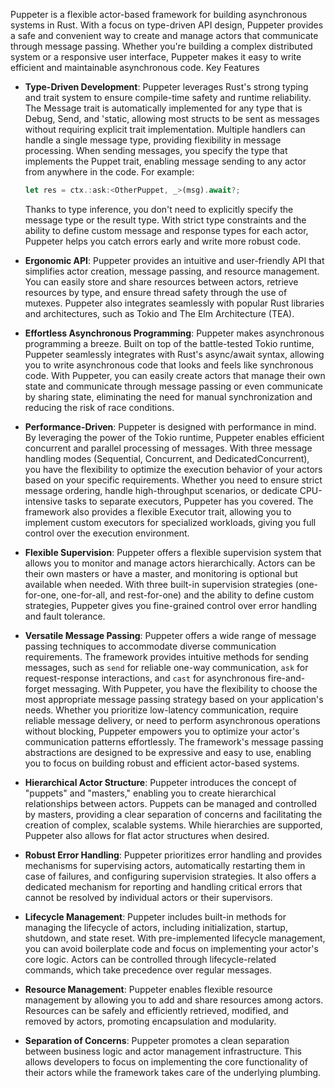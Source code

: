 Puppeter is a flexible actor-based framework for building asynchronous systems in Rust. 
With a focus on type-driven API design, Puppeter provides a safe and convenient way to 
create and manage actors that communicate through message passing. Whether you're 
building a complex distributed system or a responsive user interface, Puppeter makes 
it easy to write efficient and maintainable asynchronous code.
Key Features

- **Type-Driven Development**: Puppeter leverages Rust's strong typing and
  trait system to ensure compile-time safety and runtime reliability. The
  Message trait is automatically implemented for any type that is Debug,
  Send, and 'static, allowing most structs to be sent as messages without
  requiring explicit trait implementation. Multiple handlers can handle a
  single message type, providing flexibility in message processing. When
  sending messages, you specify the type that implements the Puppet trait,
  enabling message sending to any actor from anywhere in the code. For
  example:
  ```rust
  let res = ctx.:ask:<OtherPuppet, _>(msg).await?; 
  ```
  Thanks to type inference, you don't need to explicitly specify the message type
  or the result type. With strict type constraints and the ability to
  define custom message and response types for each actor, Puppeter helps
  you catch errors early and write more robust code.

- **Ergonomic API**: Puppeter provides an intuitive and user-friendly API that
  simplifies actor creation, message passing, and resource management. You
  can easily store and share resources between actors, retrieve resources
  by type, and ensure thread safety through the use of mutexes. Puppeter
  also integrates seamlessly with popular Rust libraries and architectures,
  such as Tokio and The Elm Architecture (TEA).

- **Effortless Asynchronous Programming**: Puppeter makes asynchronous
  programming a breeze. Built on top of the battle-tested Tokio runtime,
  Puppeter seamlessly integrates with Rust's async/await syntax, allowing
  you to write asynchronous code that looks and feels like synchronous
  code. With Puppeter, you can easily create actors that manage their own
  state and communicate through message passing or even communicate by
  sharing state, eliminating the need for manual synchronization and
  reducing the risk of race conditions.

- **Performance-Driven**: Puppeter is designed with performance in mind. By
  leveraging the power of the Tokio runtime, Puppeter enables efficient
  concurrent and parallel processing of messages. With three message
  handling modes (Sequential, Concurrent, and DedicatedConcurrent), you
  have the flexibility to optimize the execution behavior of your actors
  based on your specific requirements. Whether you need to ensure strict
  message ordering, handle high-throughput scenarios, or dedicate
  CPU-intensive tasks to separate executors, Puppeter has you covered. The
  framework also provides a flexible Executor trait, allowing you to
  implement custom executors for specialized workloads, giving you full
  control over the execution environment.

- **Flexible Supervision**: Puppeter offers a flexible supervision system that
  allows you to monitor and manage actors hierarchically. Actors can be
  their own masters or have a master, and monitoring is optional but
  available when needed. With three built-in supervision strategies
  (one-for-one, one-for-all, and rest-for-one) and the ability to define
  custom strategies, Puppeter gives you fine-grained control over error
  handling and fault tolerance.

- **Versatile Message Passing**: Puppeter offers a wide range of message
  passing techniques to accommodate diverse communication requirements. The
  framework provides intuitive methods for sending messages, such as `send`
  for reliable one-way communication, `ask` for request-response
  interactions, and `cast` for asynchronous fire-and-forget messaging. With
  Puppeter, you have the flexibility to choose the most appropriate
  message passing strategy based on your application's needs. Whether you
  prioritize low-latency communication, require reliable message
  delivery, or need to perform asynchronous operations without blocking,
  Puppeter empowers you to optimize your actor's communication patterns
  effortlessly. The framework's message passing abstractions are designed
  to be expressive and easy to use, enabling you to focus on building
  robust and efficient actor-based systems.

- **Hierarchical Actor Structure**: Puppeter introduces the concept of
  "puppets" and "masters," enabling you to create hierarchical
  relationships between actors. Puppets can be managed and controlled by
  masters, providing a clear separation of concerns and facilitating the
  creation of complex, scalable systems. While hierarchies are supported,
  Puppeter also allows for flat actor structures when desired.

- **Robust Error Handling**: Puppeter prioritizes error handling and provides
  mechanisms for supervising actors, automatically restarting them in case
  of failures, and configuring supervision strategies. It also offers a
  dedicated mechanism for reporting and handling critical errors that
  cannot be resolved by individual actors or their supervisors.

- **Lifecycle Management**: Puppeter includes built-in methods for managing the
  lifecycle of actors, including initialization, startup, shutdown, and
  state reset. With pre-implemented lifecycle management, you can avoid
  boilerplate code and focus on implementing your actor's core logic.
  Actors can be controlled through lifecycle-related commands, which take
  precedence over regular messages.

- **Resource Management**: Puppeter enables flexible resource management by
  allowing you to add and share resources among actors. Resources can be
  safely and efficiently retrieved, modified, and removed by actors,
  promoting encapsulation and modularity.

- **Separation of Concerns**: Puppeter promotes a clean separation between
  business logic and actor management infrastructure. This allows
  developers to focus on implementing the core functionality of their
  actors while the framework takes care of the underlying plumbing.

